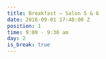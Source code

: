 ```yaml
---
title: Breakfast — Salon 5 & 6
date: 2016-09-01 17:48:00 Z
position: 1
time: 9:00 - 9:30 am
day: 2
is_break: true
---
```


